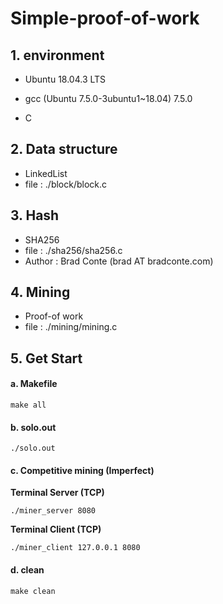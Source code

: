 # Simple-proof-of-work



## 1. environment

 - Ubuntu 18.04.3 LTS

 - gcc (Ubuntu 7.5.0-3ubuntu1~18.04) 7.5.0

 - C

   

## 2. Data structure

  -	LinkedList
  -	file : ./block/block.c



## 3. Hash

 - SHA256
 - file : ./sha256/sha256.c
 - Author : Brad Conte (brad AT bradconte.com)



## 4. Mining

 - Proof-of work
 - file : ./mining/mining.c



## 5. Get Start

#### a. Makefile

```
make all
```



#### b.  solo.out

```
./solo.out
```



#### c. Competitive mining (Imperfect)

**Terminal Server (TCP)**

```
./miner_server 8080
```

**Terminal Client (TCP)**

```
./miner_client 127.0.0.1 8080
```



#### d. clean

```
make clean
```

